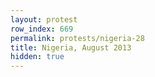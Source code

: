 ```yaml
---
layout: protest
row_index: 669
permalink: protests/nigeria-28
title: Nigeria, August 2013
hidden: true
---
```

